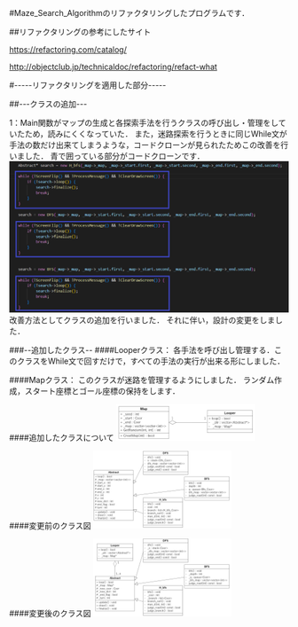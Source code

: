 #Maze_Search_Algorithmのリファクタリングしたプログラムです．

##リファクタリングの参考にしたサイト

https://refactoring.com/catalog/

http://objectclub.jp/technicaldoc/refactoring/refact-what


#-----リファクタリングを適用した部分-----

##---クラスの追加---

1：Main関数がマップの生成と各探索手法を行うクラスの呼び出し・管理をしていたため，読みにくくなっていた．
また，迷路探索を行うときに同じWhile文が手法の数だけ出来てしまうような，コードクローンが見られたためこの改善を行いました．
青で囲っている部分がコードクローンです．
![dup](./img/dup.png)
改善方法としてクラスの追加を行いました．
それに伴い，設計の変更をしました．

###--追加したクラス--
####Looperクラス：
各手法を呼び出し管理する．このクラスをWhile文で回すだけで，すべての手法の実行が出来る形にしました．

####Mapクラス：
このクラスが迷路を管理するようにしました．
ランダム作成，スタート座標とゴール座標の保持をします．

####追加したクラスについて
<img src="./img/added.png" width="250">

####変更前のクラス図
<img src="./img/class1.png" width="250">

####変更後のクラス図
<img src="./img/class2.png" width="250">